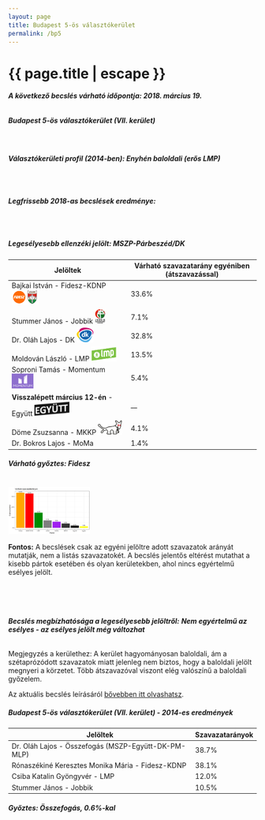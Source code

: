 ```yaml
---
layout: page
title: Budapest 5-ös választókerület
permalink: /bp5
---
```


<h1 class="page-title">{{ page.title | escape }}</h1>

<div class="section">
    <div class="row">
          <div class="col s12"><h6><span><strong>A következő becslés várható időpontja: 2018. március 19.</strong></span></h6>
		  <h5>Budapest 5-ös választókerület (VII. kerület)</h5> 
<br/><h6><strong>Választókerületi profil (2014-ben): <span id="profil">Enyhén baloldali (erős LMP)</span></strong></h6>
<br/>
<h6><strong>Legfrissebb 2018-as becslések eredménye:</strong></h6><br/>
			<h5><strong>Legesélyesebb ellenzéki jelölt: <span id="masodik">MSZP-Párbeszéd/DK</span><span id="esely2"></span><span></span></strong></h5>
<table class="striped"> 
              <thead>
                <tr>
                    <th>Jelöltek</th>
                    <th>Várható szavazatarány egyéniben (átszavazással)</th>
                </tr>
              </thead>
              <tbody>
             <tr>
                  <td>Bajkai István - Fidesz-KDNP <img src="images/fideszkdnp_logo.png" style="width:55px;height:30px;"></td>
				  <td id="id_fidesz">33.6%</td>
			</tr>
			<tr><td>Stummer János - Jobbik <img src="images/jobbik_logo.png" style="width:23px;height:30px;"></td><td id="id_jobbik">7.1%</td></tr>
<tr>
                  <td>Dr. Oláh Lajos - DK <img src="images/dk_logo.png" style="width:34px;height:30px;"></td>
				  <td id="id_baloldal">32.8%</td>
			</tr>
			<tr>
                  <td>Moldován László - LMP <img src="images/lmp_logo.png" style="width:52px;height:30px;"></td>
				  <td id="lmp">13.5%</td>
			</tr>
			<tr>
				  <td>Soproni Tamás - Momentum <img src="images/momentum_logo.png" style="width:44px;height:30px;"></td>
				  <td id="id_momentum">5.4%</td>
			</tr>
<tr>
<td><strong>Visszalépett március 12-én</strong> -  Együtt <img src="images/egyutt_logo2.png" style="width:71px;height:30px;"></td>
<td id="id_egyutt">__</td>
</tr>    
<tr>
<td>Döme Zsuzsanna - MKKP <img src="images/mkkp_logo.png" style="width:49px;height:30px;"></td>
<td id="id_mkkp">4.1%</td>
</tr>  
<tr>    
<td>Dr. Bokros Lajos -  MoMa</td>
<td id="id_egyeb2">1.4%</td>
</tr>        
              </tbody>
            </table><h5>Várható győztes: <span id="gyoztes">Fidesz</span><span id="esely"></span><span></span></h5>
			
			
<br/><img src="images/vk_charts/bp5.png" style="height: 33%; width: 33%; object-fit: contain"><br/><p><strong>Fontos:</strong> A becslések csak az egyéni jelöltre adott szavazatok arányát mutatják, nem a listás szavazatokét. A becslés jelentős eltérést mutathat a kisebb pártok esetében és olyan kerületekben, ahol nincs egyértelmű esélyes jelölt.</p>
<br/>
			
<br/><h6><strong>Becslés megbízhatósága a legesélyesebb jelöltről:</strong> <strong><span id="biztos_jelolt">Nem egyértelmű az esélyes - az esélyes jelölt még változhat</span></strong></h6>
<p>Megjegyzés a kerülethez: A kerület hagyományosan baloldali, ám a szétaprózódott szavazatok miatt jelenleg nem biztos, hogy a baloldali jelölt megnyeri a körzetet. Több átszavazóval viszont elég valószínű a baloldali győzelem.</p>
<p>Az aktuális becslés leírásáról <a href="../metodologia#0312">bővebben itt olvashatsz</a>.</p>
          </div>
    </div>
</div>

<div class="section">
    <div class="row">
          <div class="col s12">
		  <h5>Budapest 5-ös választókerület (VII. kerület) - 2014-es eredmények</h5>
            <table class="striped">
              <thead>
                <tr>
                    <th>Jelöltek</th>
                    <th>Szavazatarányok</th>
                </tr>
              </thead>
              <tbody>
             <tr>
                  <td>Dr. Oláh Lajos - Összefogás (MSZP-Együtt-DK-PM-MLP)</td>
				  <td>38.7%</td>
			</tr>
			<tr>
                  <td>Rónaszékiné Keresztes Monika Mária - Fidesz-KDNP</td>
				  <td>38.1%</td>
			</tr>
			<tr>
                  <td>Csiba Katalin Gyöngyvér - LMP</td>
				  <td>12.0%</td>
			</tr>
			<tr>
				  <td>Stummer János - Jobbik</td>
				  <td>10.5%</td>
			</tr>                
              </tbody>
            </table>
			<h5>Győztes: Összefogás, 0.6%-kal</h5>
          </div>
    </div>
</div>
